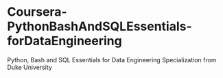 # Coursera-PythonBashAndSQLEssentials-forDataEngineering
Python, Bash and SQL Essentials for Data Engineering Specialization from Duke University
